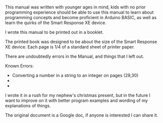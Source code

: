 This manual was written with younger ages in mind,
kids with no prior programming experience should be able to use this manual
to learn about programming concepts and become proficient in Arduino BASIC,
as well as learn the quirks of the Smart Response XE device.

I wrote this manual to be printed out in a booklet.

The printed book was designed to be about the size of the Smart Response XE device.
Each page is 1/4 of a standard sheet of printer paper.

There are undoubtedly errors in the Manual, and things that I left out.

Known Errors:

* Converting a number in a string to an integer on pages (29,30)
* 
*

I wrote it in a rush for my nephew's christmas present, but in the future I want to improve on it
with better program examples and wording of my explanations of things.

The original document is a Google doc, if anyone is interested I can share it.
